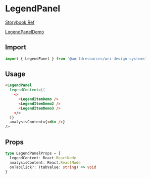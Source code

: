 # LegendPanel

[Storybook Ref](https://wri.github.io/wri-design-systems/?path=/docs/legend-legend-panel--docs)

[LegendPanelDemo](https://github.com/wri/wri-design-systems/blob/main/src/components/Legend/LegendPanel/LegendPanelDemo.tsx)

## Import

```js
import { LegendPanel } from '@worldresources/wri-design-systems'
```

## Usage

```html
<LegendPanel
  legendContent={(
    <>
      <LegendItemDemo />
      <LegendItemDemo2 />
      <LegendItemDemo3 />
    </>
  )}
  analysisContent={<div />}
/>
```

## Props

```ts
type LegendPanelProps = {
  legendContent: React.ReactNode
  analysisContent: React.ReactNode
  onTabClick?: (tabValue: string) => void
}
```
